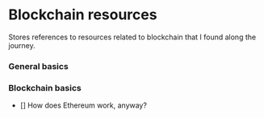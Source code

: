 # Blockchain resources

Stores references to resources related to blockchain that I found along the journey.

### General basics

### Blockchain basics

- [] How does Ethereum work, anyway?
